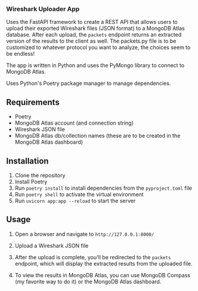### Wireshark Uploader App

Uses the FastAPI framework to create a REST API that allows users to upload their exported Wireshark files (JSON format) to a MongoDB Atlas database. After each upload, the `packets` endpoint returns an extracted version of the results to the client as well. The packets.py file is to be customized to whatever protocol you want to analyze, the choices seem to be endless!

The app is written in Python and uses the PyMongo library to connect to MongoDB Atlas.

Uses Python's Poetry package manager to manage dependencies.

## Requirements

-   Poetry
-   MongoDB Atlas account (and connection string)
-   Wireshark JSON file
-   MongoDB Atlas db/collection names (these are to be created in the MongoDB Atlas dashboard)

## Installation

1. Clone the repository
2. Install Poetry
3. Run `poetry install` to install dependencies from the `pyproject.toml` file
4. Run `poetry shell` to activate the virtual environment
5. Run `uvicorn app:app --reload` to start the server

## Usage

1. Open a browser and navigate to `http://127.0.0.1:8000/`

2. Upload a Wireshark JSON file

3. After the upload is complete, you'll be redirected to the `packets` endpoint, which will display the extracted results from the uploaded file.

4. To view the results in MongoDB Atlas, you can use MongoDB Compass (my favorite way to do it) or the MongoDB Atlas dashboard.

